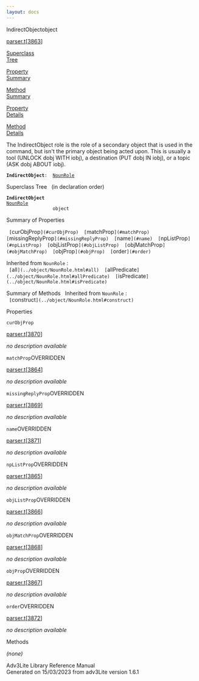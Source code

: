 ```yaml
---
layout: docs
---
```

<span class="title">IndirectObject</span><span class="type">object</span>

[parser.t](../file/parser.t.html)\[[3863](../source/parser.t.html#3863)\]

[Superclass  
Tree](#_SuperClassTree_)

[Property  
Summary](#_PropSummary_)

[Method  
Summary](#_MethodSummary_)

[Property  
Details](#_Properties_)

[Method  
Details](#_Methods_)



The IndirectObject role is the role of a secondary object that is used
in the command, but isn't the primary object being acted upon. This is
usually a tool (UNLOCK dobj WITH iobj), a destination (PUT dobj IN
iobj), or a topic (ASK dobj ABOUT iobj).

**`IndirectObject`**` :   `[`NounRole`](../object/NounRole.html)



<span id="_SuperClassTree_"></span>



<span class="hdln">Superclass Tree</span>   (in declaration order)



**`IndirectObject`**  
[`NounRole`](../object/NounRole.html)  
`                 object`  
<span id="_PropSummary_"></span>



<span class="hdln">Summary of Properties</span>  



` [`curObjProp`](#curObjProp)  [`matchProp`](#matchProp)  [`missingReplyProp`](#missingReplyProp)  [`name`](#name)  [`npListProp`](#npListProp)  [`objListProp`](#objListProp)  [`objMatchProp`](#objMatchProp)  [`objProp`](#objProp)  [`order`](#order)  `

Inherited from `NounRole` :  
` [`all`](../object/NounRole.html#all)  [`allPredicate`](../object/NounRole.html#allPredicate)  [`isPredicate`](../object/NounRole.html#isPredicate)  `

<span id="_MethodSummary_"></span>



<span class="hdln">Summary of Methods</span>  
Inherited from `NounRole` :  
` [`construct`](../object/NounRole.html#construct)  `

<span id="_Properties_"></span>



<span class="hdln">Properties</span>  



<span id="curObjProp"></span>

`curObjProp`

[parser.t](../file/parser.t.html)\[[3870](../source/parser.t.html#3870)\]



*no description available*



<span id="matchProp"></span>

`matchProp`<span class="rem">OVERRIDDEN</span>

[parser.t](../file/parser.t.html)\[[3864](../source/parser.t.html#3864)\]



*no description available*



<span id="missingReplyProp"></span>

`missingReplyProp`<span class="rem">OVERRIDDEN</span>

[parser.t](../file/parser.t.html)\[[3869](../source/parser.t.html#3869)\]



*no description available*



<span id="name"></span>

`name`<span class="rem">OVERRIDDEN</span>

[parser.t](../file/parser.t.html)\[[3871](../source/parser.t.html#3871)\]



*no description available*



<span id="npListProp"></span>

`npListProp`<span class="rem">OVERRIDDEN</span>

[parser.t](../file/parser.t.html)\[[3865](../source/parser.t.html#3865)\]



*no description available*



<span id="objListProp"></span>

`objListProp`<span class="rem">OVERRIDDEN</span>

[parser.t](../file/parser.t.html)\[[3866](../source/parser.t.html#3866)\]



*no description available*



<span id="objMatchProp"></span>

`objMatchProp`<span class="rem">OVERRIDDEN</span>

[parser.t](../file/parser.t.html)\[[3868](../source/parser.t.html#3868)\]



*no description available*



<span id="objProp"></span>

`objProp`<span class="rem">OVERRIDDEN</span>

[parser.t](../file/parser.t.html)\[[3867](../source/parser.t.html#3867)\]



*no description available*



<span id="order"></span>

`order`<span class="rem">OVERRIDDEN</span>

[parser.t](../file/parser.t.html)\[[3872](../source/parser.t.html#3872)\]



*no description available*



<span id="_Methods_"></span>



<span class="hdln">Methods</span>  



*(none)*



Adv3Lite Library Reference Manual  
Generated on 15/03/2023 from adv3Lite version 1.6.1


